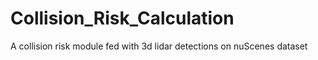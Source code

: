 # Collision_Risk_Calculation
A collision risk module fed with 3d lidar detections on nuScenes dataset
